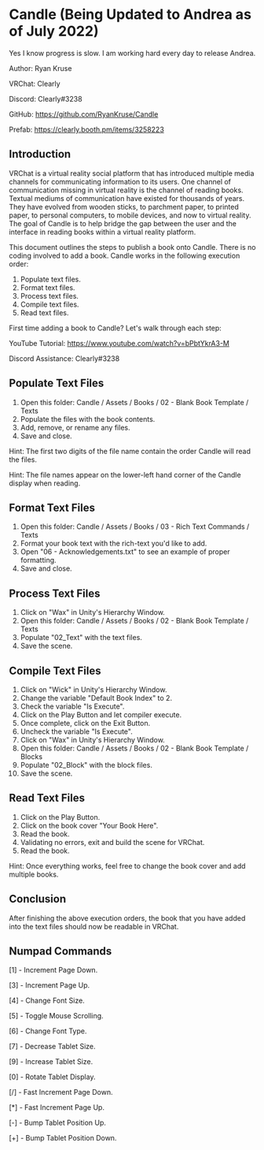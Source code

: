 # Candle (Being Updated to Andrea as of July 2022)

Yes I know progress is slow. I am working hard every day to release Andrea.

Author: Ryan Kruse

VRChat: Clearly

Discord: Clearly#3238

GitHub: https://github.com/RyanKruse/Candle

Prefab: https://clearly.booth.pm/items/3258223



## Introduction

VRChat is a virtual reality social platform that has introduced multiple media channels for communicating information to its users. One channel of communication missing in virtual reality is the channel of reading books. Textual mediums of communication have existed for thousands of years. They have evolved from wooden sticks, to parchment paper, to printed paper, to personal computers, to mobile devices, and now to virtual reality. The goal of Candle is to help bridge the gap between the user and the interface in reading books within a virtual reality platform.

This document outlines the steps to publish a book onto Candle. There is no coding involved to add a book. Candle works in the following execution order:

1) Populate text files.
2) Format text files.
3) Process text files.
4) Compile text files.
5) Read text files.

First time adding a book to Candle? Let's walk through each step:

YouTube Tutorial: https://www.youtube.com/watch?v=bPbtYkrA3-M

Discord Assistance: Clearly#3238



## Populate Text Files

1) Open this folder: Candle / Assets / Books / 02 - Blank Book Template / Texts
2) Populate the files with the book contents.
3) Add, remove, or rename any files.
4) Save and close.

Hint: The first two digits of the file name contain the order Candle will read the files.

Hint: The file names appear on the lower-left hand corner of the Candle display when reading.



## Format Text Files

1) Open this folder: Candle / Assets / Books / 03 - Rich Text Commands / Texts
2) Format your book text with the rich-text you'd like to add.
3) Open "06 - Acknowledgements.txt" to see an example of proper formatting.
4) Save and close.



## Process Text Files

1) Click on "Wax" in Unity's Hierarchy Window.
2) Open this folder: Candle / Assets / Books / 02 - Blank Book Template / Texts
3) Populate "02_Text" with the text files.
4) Save the scene.



## Compile Text Files

1) Click on "Wick" in Unity's Hierarchy Window.
2) Change the variable "Default Book Index" to 2.
3) Check the variable "Is Execute".
4) Click on the Play Button and let compiler execute.
5) Once complete, click on the Exit Button.
6) Uncheck the variable "Is Execute".
7) Click on "Wax" in Unity's Hierarchy Window.
8) Open this folder: Candle / Assets / Books / 02 - Blank Book Template / Blocks
9) Populate "02_Block" with the block files.
10) Save the scene.



## Read Text Files

1) Click on the Play Button.
2) Click on the book cover "Your Book Here".
3) Read the book.
4) Validating no errors, exit and build the scene for VRChat.
5) Read the book.

Hint: Once everything works, feel free to change the book cover and add multiple books.



## Conclusion

After finishing the above execution orders, the book that you have added into the text files should now be readable in VRChat.



## Numpad Commands

[1] - Increment Page Down.

[3] - Increment Page Up.

[4] - Change Font Size.

[5] - Toggle Mouse Scrolling.

[6] - Change Font Type.

[7] - Decrease Tablet Size.

[9] - Increase Tablet Size.

[0] - Rotate Tablet Display.

[/] - Fast Increment Page Down.

[*] - Fast Increment Page Up.

[-] - Bump Tablet Position Up.

[+] - Bump Tablet Position Down.

